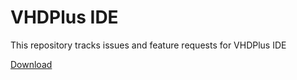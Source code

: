 # VHDPlus IDE

This repository tracks issues and feature requests for VHDPlus IDE

[Download](https://vhdplus.com/docs/getstarted/#install-vhdplus-ide)

